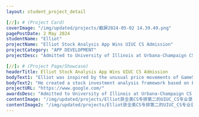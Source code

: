 ```yaml
---
layout: student_project_detail

[//]: # (Project Card)
coverImage: "/img/updated/projects/截屏2024-05-02 14.39.49.png"
pagePostDate: 2 May 2024
studentName: "Elliot"
projectName: "Elliot Stock Analysis App Wins UIUC CS Admission"
projectCategory: "APP DEVELOPMENT"
projectDesc: "Admitted to University of Illinois at Urbana-Champaign CS Program"

[//]: # (Project Page/Showcase)
headerTitle: Elliot Stock Analysis App Wins UIUC CS Admission
bodyText1: "Elliot was inspired by the unusual price movements of GameStop and AMC stocks in 2020, which led him to develop an innovative project. "
bodyText2: "He created a stock investment analysis framework based on ESG (Environmental, Social, and Governance) criteria. This framework incorporates machine learning and natural language processing techniques, utilizing Twitter data to predict stock price trends."
projectURL: "https://www.google.com/"
awardsDesc: "Admitted to University of Illinois at Urbana-Champaign CS Program"
contentImage: "/img/updated/projects/Elliot获全美CS专排第二的UIUC_CS专业录取_3_Coding_Minds_Academy_来自小红书网页版.jpg"
contentImage2: "/img/updated/projects/Elliot获全美CS专排第二的UIUC_CS专业录取_2_Coding_Minds_Academy_来自小红书网页版.jpg"
---
```

